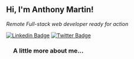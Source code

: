 <h2> Hi, I'm Anthony Martin!</h2>
<p><em>Remote Full-stack web developer ready for action</em></p>

[![Linkedin Badge](https://img.shields.io/badge/-Anthony%20Martin-blue?style=flat-square&logo=Linkedin&logoColor=white&link=https://www.linkedin.com/in/anthony-martin-8820a3117/)](https://www.linkedin.com/in/anthony-martin-8820a3117/)
[![Twitter Badge](https://img.shields.io/badge/-@Anthony2Martin_-1ca0f1?style=flat-square&labelColor=1ca0f1&logo=twitter&logoColor=white&link=https://twitter.com/Anthony2Martin)](https://twitter.com/Anthony2Martin)

### <img src="https://media.giphy.com/media/eNAsjO55tPbgaor7ma/giphy.gif" width="15"> A little more about me...  

